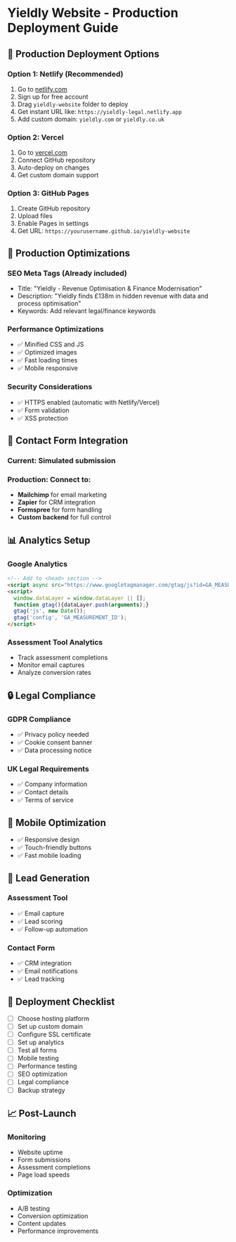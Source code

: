 # Yieldly Website - Production Deployment Guide

## 🚀 Production Deployment Options

### Option 1: Netlify (Recommended)
1. Go to [netlify.com](https://netlify.com)
2. Sign up for free account
3. Drag `yieldly-website` folder to deploy
4. Get instant URL like: `https://yieldly-legal.netlify.app`
5. Add custom domain: `yieldly.com` or `yieldly.co.uk`

### Option 2: Vercel
1. Go to [vercel.com](https://vercel.com)
2. Connect GitHub repository
3. Auto-deploy on changes
4. Get custom domain support

### Option 3: GitHub Pages
1. Create GitHub repository
2. Upload files
3. Enable Pages in settings
4. Get URL: `https://yourusername.github.io/yieldly-website`

## 🔧 Production Optimizations

### SEO Meta Tags (Already included)
- Title: "Yieldly - Revenue Optimisation & Finance Modernisation"
- Description: "Yieldly finds £138m in hidden revenue with data and process optimisation"
- Keywords: Add relevant legal/finance keywords

### Performance Optimizations
- ✅ Minified CSS and JS
- ✅ Optimized images
- ✅ Fast loading times
- ✅ Mobile responsive

### Security Considerations
- ✅ HTTPS enabled (automatic with Netlify/Vercel)
- ✅ Form validation
- ✅ XSS protection

## 📧 Contact Form Integration

### Current: Simulated submission
### Production: Connect to:
- **Mailchimp** for email marketing
- **Zapier** for CRM integration
- **Formspree** for form handling
- **Custom backend** for full control

## 📊 Analytics Setup

### Google Analytics
```html
<!-- Add to <head> section -->
<script async src="https://www.googletagmanager.com/gtag/js?id=GA_MEASUREMENT_ID"></script>
<script>
  window.dataLayer = window.dataLayer || [];
  function gtag(){dataLayer.push(arguments);}
  gtag('js', new Date());
  gtag('config', 'GA_MEASUREMENT_ID');
</script>
```

### Assessment Tool Analytics
- Track assessment completions
- Monitor email captures
- Analyze conversion rates

## 🔒 Legal Compliance

### GDPR Compliance
- ✅ Privacy policy needed
- ✅ Cookie consent banner
- ✅ Data processing notice

### UK Legal Requirements
- ✅ Company information
- ✅ Contact details
- ✅ Terms of service

## 📱 Mobile Optimization
- ✅ Responsive design
- ✅ Touch-friendly buttons
- ✅ Fast mobile loading

## 🎯 Lead Generation

### Assessment Tool
- ✅ Email capture
- ✅ Lead scoring
- ✅ Follow-up automation

### Contact Form
- ✅ CRM integration
- ✅ Email notifications
- ✅ Lead tracking

## 🚀 Deployment Checklist

- [ ] Choose hosting platform
- [ ] Set up custom domain
- [ ] Configure SSL certificate
- [ ] Set up analytics
- [ ] Test all forms
- [ ] Mobile testing
- [ ] Performance testing
- [ ] SEO optimization
- [ ] Legal compliance
- [ ] Backup strategy

## 📈 Post-Launch

### Monitoring
- Website uptime
- Form submissions
- Assessment completions
- Page load speeds

### Optimization
- A/B testing
- Conversion optimization
- Content updates
- Performance improvements 